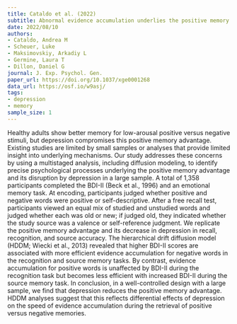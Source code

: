 ```yaml
---
title: Cataldo et al. (2022)
subtitle: Abnormal evidence accumulation underlies the positive memory deficit in depression.
date: 2022/08/10
authors:
- Cataldo, Andrea M
- Scheuer, Luke
- Maksimovskiy, Arkadiy L
- Germine, Laura T
- Dillon, Daniel G
journal: J. Exp. Psychol. Gen.
paper_url: https://doi.org/10.1037/xge0001268
data_url: https://osf.io/w9asj/
tags:
- depression
- memory
sample_size: 1
---
```


Healthy adults show better memory for low-arousal positive versus negative stimuli, but depression compromises this positive memory advantage. Existing studies are limited by small samples or analyses that provide limited insight into underlying mechanisms. Our study addresses these concerns by using a multistaged analysis, including diffusion modeling, to identify precise psychological processes underlying the positive memory advantage and its disruption by depression in a large sample. A total of 1,358 participants completed the BDI-II (Beck et al., 1996) and an emotional memory task. At encoding, participants judged whether positive and negative words were positive or self-descriptive. After a free recall test, participants viewed an equal mix of studied and unstudied words and judged whether each was old or new; if judged old, they indicated whether the study source was a valence or self-reference judgment. We replicate the positive memory advantage and its decrease in depression in recall, recognition, and source accuracy. The hierarchical drift diffusion model (HDDM; Wiecki et al., 2013) revealed that higher BDI-II scores are associated with more efficient evidence accumulation for negative words in the recognition and source memory tasks. By contrast, evidence accumulation for positive words is unaffected by BDI-II during the recognition task but becomes less efficient with increased BDI-II during the source memory task. In conclusion, in a well-controlled design with a large sample, we find that depression reduces the positive memory advantage. HDDM analyses suggest that this reflects differential effects of depression on the speed of evidence accumulation during the retrieval of positive versus negative memories.
